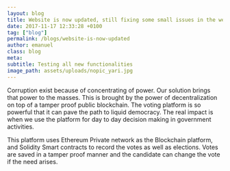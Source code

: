 ```yaml
---
layout: blog
title: Website is now updated, still fixing some small issues in the website"
date: 2017-11-17 12:33:28 +0100
tag: ["blog"]
permalink: /blogs/website-is-now-updated
author: emanuel
class: blog
meta: 
subtitle: Testing all new functionalities
image_path: assets/uploads/nopic_yari.jpg
---
```

Corruption exist because of concentrating of power. Our solution brings that power to the masses. This is brought by the power of decentralization on top of a tamper proof public blockchain. The voting platform is so powerful that it can pave the path to liquid democracy. The real impact is when we use the platform for day to day decision making in government activities.

This platform uses Ethereum Private network as the Blockchain platform, and Solidity Smart contracts to record the votes as well as elections. Votes are saved in a tamper proof manner and the candidate can change the vote if the need arises.
